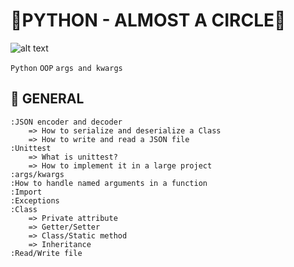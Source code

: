 # :snake:PYTHON - ALMOST A CIRCLE:red_circle:

![alt text](https://th.bing.com/th/id/R.48603bb1d717798c0a999aeff2340f14?rik=0mZnhLv37dQdlQ&pid=ImgRaw&r=0&sres=1&sresct=1)

`Python` `OOP` `args and kwargs`

## :book: GENERAL

	:JSON encoder and decoder
		=> How to serialize and deserialize a Class
		=> How to write and read a JSON file
	:Unittest
		=> What is unittest?
		=> How to implement it in a large project
	:args/kwargs
	:How to handle named arguments in a function
	:Import
	:Exceptions
	:Class
		=> Private attribute
		=> Getter/Setter
		=> Class/Static method
		=> Inheritance
	:Read/Write file

